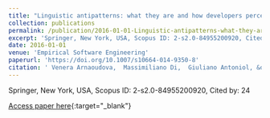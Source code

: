 ```yaml
---
title: "Linguistic antipatterns: what they are and how developers perceive them"
collection: publications
permalink: /publication/2016-01-01-Linguistic-antipatterns-what-they-are-and-how-developers-perceive-them
excerpt: 'Springer, New York, USA, Scopus ID: 2-s2.0-84955200920, Cited by: 24'
date: 2016-01-01
venue: 'Empirical Software Engineering'
paperurl: 'https://doi.org/10.1007/s10664-014-9350-8'
citation: ' Venera Arnaoudova,  Massimiliano Di,  Giuliano Antoniol, &quot;Linguistic antipatterns: what they are and how developers perceive them.&quot; Empirical Software Engineering, 2016.'
---
```

Springer, New York, USA, Scopus ID: 2-s2.0-84955200920, Cited by: 24

[Access paper here](https://doi.org/10.1007/s10664-014-9350-8){:target="_blank"}
